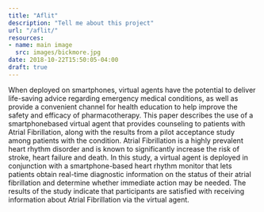 ```yaml
---
title: "Aflit"
description: "Tell me about this project"
url: "/aflit/"
resources:
- name: main image
  src: images/bickmore.jpg
date: 2018-10-22T15:50:05-04:00
draft: true
---
```


When deployed on smartphones, virtual agents have the potential to deliver life-saving advice regarding emergency medical conditions, as well as provide a convenient channel for health education to help improve the safety and efficacy of pharmacotherapy. This paper describes the use of a smartphonebased virtual agent that provides counseling to patients with Atrial Fibrillation, along with the results from a pilot acceptance study among patients with the condition. Atrial Fibrillation is a highly prevalent heart rhythm disorder and is known to significantly increase the risk of stroke, heart failure and death. In this study, a virtual agent is deployed in conjunction with a smartphone-based heart rhythm monitor that lets patients obtain real-time diagnostic information on the status of their atrial fibrillation and determine whether immediate action may be needed. The results of the study indicate that participants are satisfied with receiving information about Atrial Fibrillation via the virtual agent. 